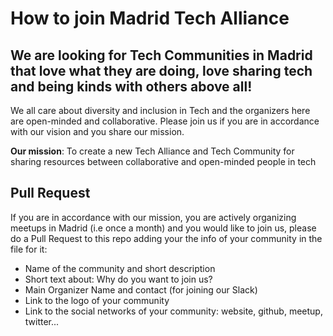 # How to join Madrid Tech Alliance


## We are looking for Tech Communities in Madrid that love what they are doing,  love sharing tech and being kinds with others above all!
 We all care about diversity and inclusion in Tech and the organizers here are open-minded and collaborative.
 Please  join us if you are in accordance with our vision and you share our mission.

**Our mission**: To create a new Tech Alliance and  Tech Community for sharing resources between collaborative and open-minded people in tech


## Pull Request

If you are in accordance with our mission, you are actively organizing meetups in Madrid (i.e once a month) and you would like to join us, please do a Pull Request to this repo  adding your the info of your community in the file for it:

* Name of the community and short description
* Short text about: Why do you want to join us?
* Main Organizer Name and contact (for joining our Slack)
* Link to the logo of your community
* Link to the social networks of your community: website, github, meetup, twitter...